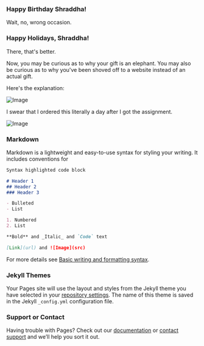 ### Happy Birthday Shraddha!

Wait, no, wrong occasion. 

### Happy Holidays, Shraddha!

There, that's better. 

Now, you may be curious as to why your gift is an elephant. You may also be curious as to why you've been shoved off to a website instead of an actual gift.

Here's the explanation:

![Image](https://media.discordapp.net/attachments/842747224098078813/919627213060595762/Screenshot_20211212-112706.png?width=714&height=621)

I swear that I ordered this literally a day after I got the assignment.

![Image](https://smartland.com/blog/wp-content/uploads/2019/12/Cat-1.jpg)

### Markdown

Markdown is a lightweight and easy-to-use syntax for styling your writing. It includes conventions for

```markdown
Syntax highlighted code block

# Header 1
## Header 2
### Header 3

- Bulleted
- List

1. Numbered
2. List

**Bold** and _Italic_ and `Code` text

[Link](url) and ![Image](src)
```

For more details see [Basic writing and formatting syntax](https://docs.github.com/en/github/writing-on-github/getting-started-with-writing-and-formatting-on-github/basic-writing-and-formatting-syntax).

### Jekyll Themes

Your Pages site will use the layout and styles from the Jekyll theme you have selected in your [repository settings](https://github.com/sysemenova/shraddhagift/settings/pages). The name of this theme is saved in the Jekyll `_config.yml` configuration file.

### Support or Contact

Having trouble with Pages? Check out our [documentation](https://docs.github.com/categories/github-pages-basics/) or [contact support](https://support.github.com/contact) and we’ll help you sort it out.

